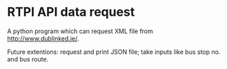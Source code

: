 RTPI API data request
====================

A python program which can request XML file from http://www.dublinked.ie/.

Future extentions:
request and print JSON file;
take inputs like bus stop no. and bus route.

